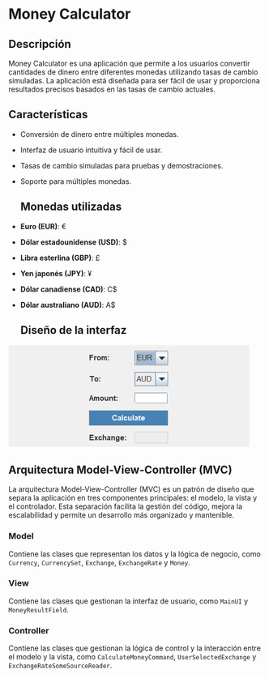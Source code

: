 # Money Calculator

## Descripción
Money Calculator es una aplicación que permite a los usuarios convertir cantidades de dinero entre diferentes monedas utilizando tasas de cambio simuladas. La aplicación está diseñada para ser fácil de usar y proporciona resultados precisos basados en las tasas de cambio actuales.

## Características
- Conversión de dinero entre múltiples monedas.
- Interfaz de usuario intuitiva y fácil de usar.
- Tasas de cambio simuladas para pruebas y demostraciones.
- Soporte para múltiples monedas.

  ## Monedas utilizadas
- **Euro (EUR)**: €
- **Dólar estadounidense (USD)**: $
- **Libra esterlina (GBP)**: £
- **Yen japonés (JPY)**: ¥
- **Dólar canadiense (CAD)**: C$
- **Dólar australiano (AUD)**: A$

  ## Diseño de la interfaz
![Interfaz de usuario](diseño.png)

## Arquitectura Model-View-Controller (MVC)

La arquitectura Model-View-Controller (MVC) es un patrón de diseño que separa la aplicación en tres componentes principales: el modelo, la vista y el controlador. Esta separación facilita la gestión del código, mejora la escalabilidad y permite un desarrollo más organizado y mantenible.

### Model
Contiene las clases que representan los datos y la lógica de negocio, como `Currency`, `CurrencySet`, `Exchange`, `ExchangeRate` y `Money`.

### View
Contiene las clases que gestionan la interfaz de usuario, como `MainUI` y `MoneyResultField`.

### Controller
Contiene las clases que gestionan la lógica de control y la interacción entre el modelo y la vista, como `CalculateMoneyCommand`, `UserSelectedExchange` y `ExchangeRateSomeSourceReader`.

